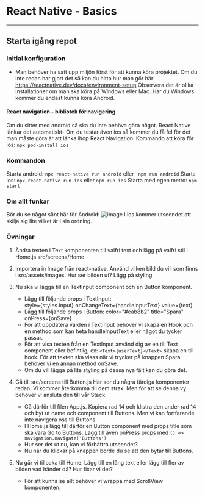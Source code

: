 # React Native - Basics

---

## Starta igång repot

### Initial konfiguration

- Man behöver ha satt upp miljön först för att kunna köra projektet. Om du inte redan har gjort det så kan du hitta hur man gör här:
  https://reactnative.dev/docs/environment-setup
  Observera det är olika installationer om man ska köra på Windows eller Mac.
  Har du Windows kommer du endast kunna köra Android.

#### React navigation - bibliotek för navigering

Om du sitter med android så ska du inte behöva göra något. React Native länkar det automatiskt-
Om du testar även ios så kommer du få fel för det man måste göra är att länka ihop React Navigation. Kommando att köra för ios: `npx pod-install ios`

### Kommandon

Starta android: `npx react-native run android` eller ` npm run android`
Starta ios: `npx react-native run-ios` eller `npm run ios`
Starta med egen metro: `npm start`

### Om allt funkar 
Bör du se något sånt här för Android: 
![image](https://user-images.githubusercontent.com/31372172/109775262-94e85e00-7c01-11eb-8cba-20cac367ac26.png)
I ios kommer utseendet att skilja sig lite vilket är i sin ordning.

### Övningar

1. Ändra texten i Text komponenten till valfri text och lägg på valfri stil i Home.js src/screens/Home
2. Importera in Image från react-native. Använd vilken bild du vill som finns i src/assets/images. Hur ser bilden ut? Lägg på styling.
3. Nu ska vi lägga till en TextInput component och en Button komponent.

   - Lägg till följande props i TextInput:  
      style={styles.input}
     onChangeText={handleInputText}
     value={text}
   - Lägg till följande props i Button:
     color="#eab8b2"
     title="Spara"
     onPress={onSave}
   - För att uppdatera värden i TextInput behöver vi skapa en Hook och en method som kan heta handleInputText eller något du tycker passar.
   - För att visa texten från en TextInput använd dig av en till Text component eller befintlig, ex: `<Text>{userText}</Text>` skapa en till hook. För att texten ska visas när vi trycker på knappen Spara behöver vi en annan method onSave.
   - Om du vill lägga på lite styling på dessa nya fält kan du göra det.

4. Gå till src/screens till Button.js Här ser du några färdiga komponenter redan. Vi kommer återkomma till dem strax. Men för att se denna vy behöver vi ansluta den till vår Stack.
   - Gå därför till filen App.js. Kopiera rad 14 och klistra den under rad 14 och byt ut name och component till Buttons. Men vi kan fortfarande inte navigera oss till Buttons.
   - I Home.js lägg till därför en Button component med props title som ska vara Go to Buttons. Lägg till även onPress props med `() => navigation.navigate('Buttons')`
   - Hur ser det ut nu, kan vi förbättra utseendet?
   - Nu när du klickar på knappen borde du se att den bytar till Buttons.
5. Nu går vi tillbaka till Home. Lägg till en lång text eller lägg till fler av bilden vad händer då? Hur fixar vi det?
   - För att kunna se allt behöver vi wrappa med ScrollView komponenten.
